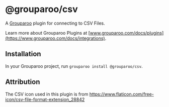 # @grouparoo/csv

A [Grouparoo](https://www.grouparoo.com) plugin for connecting to CSV Files.

Learn more about Grouparoo Plugins at [www.grouparoo.com/docs/plugins](https://www.grouparoo.com/docs/integrations).

## Installation

In your Grouparoo project, run `grouparoo install @grouparoo/csv`.

## Attribution

The CSV icon used in this plugin is from https://www.flaticon.com/free-icon/csv-file-format-extension_28842
